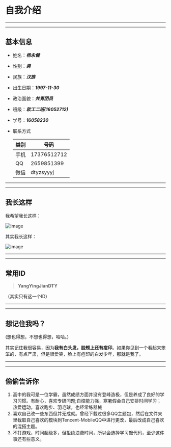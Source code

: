 # 自我介绍

---
---

## 基本信息

- 姓名：***杨永健***
- 性别：***男***
- 民族：***汉族***
- 出生日期：***1997-11-30***
- 政治面貌：***共青团员***
- 班级：***软工二班(16052712)***
- 学号：***16058230***
- 联系方式 
 
  类别 | 号码
  ---|---
  手机 | 17376512712
  QQ | 2659851399
  微信 | dtyzsyyyj
        

  

---
---

## 我长这样

  我希望我长这样：

 ![image](http://qpic.cn/cBQPvjbot)

  其实我长这样：

 ![image](http://qpic.cn/MBANL99Ti)


------
------
## 常用ID

> **YangYingJianDTY**

（其实只有这一个ID）

---

---
## 想记住我吗？
(想也得想，不想也得想，哈哈。)

其实记住我很容易，因为**我有白头发，脸颊上还有痘印**。如果你见到一个看起来笨笨的，有点严肃，但是很爱笑，脸上有痘印的白发少年，那就是我了。

---

---

## 偷偷告诉你
1. 高中的我可是一位学霸，虽然成绩方面并没有登峰造极，但是养成了良好的学习习惯。有耐心，喜欢专研问题;自控能力强，寒暑假会自己安排时间学习；热爱运动，喜欢跑步、羽毛球，也经常练器械
2. 喜欢自己改一些东西但并无成就。曾经下载过很多QQ主题包，然后在文件夹里截取自己喜欢的模块到Tencent-MobileQQ中进行更改，最后改成自己喜欢的混搭主题。
3. 不打游戏，时间超级多，但拒绝浪费时间，所以会选择学习敲代码，至少这件事还有些意义。

